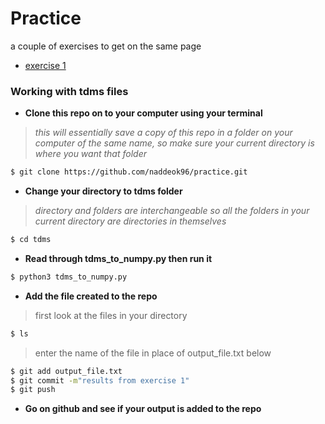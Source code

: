 # Practice
a couple of exercises to get on the same page


* [exercise 1](#working-with-tdms-files)

### Working with tdms files
- **Clone this repo on to your computer using your terminal**
> *this will essentially save a copy of this repo in a folder on your computer of
> the same name, so make sure your current directory is where you want that folder*
```sh
$ git clone https://github.com/naddeok96/practice.git
```

- **Change your directory to tdms folder**
> *directory and folders are interchangeable so all the folders in your current directory are directories in themselves*
```sh
$ cd tdms
```

- **Read through tdms_to_numpy.py then run it**
```sh
$ python3 tdms_to_numpy.py
```
- **Add the file created to the repo**
> first look at the files in your directory
```sh
$ ls
```
> enter the name of the file in place of output_file.txt below
```sh
$ git add output_file.txt
$ git commit -m"results from exercise 1"
$ git push
```
- **Go on github and see if your output is added to the repo**
